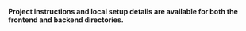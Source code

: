 **Project instructions and local setup details are available for both the frontend and backend directories.**
